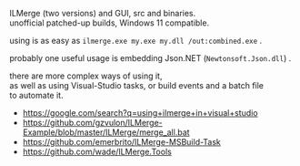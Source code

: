 ILMerge (two versions) and GUI, src and binaries.  
unofficial patched-up builds, Windows 11 compatible.  

using is as easy as `ilmerge.exe my.exe my.dll /out:combined.exe` .  

probably one useful usage is embedding Json.NET (`Newtonsoft.Json.dll`) .  

there are more complex ways of using it,  
as well as using Visual-Studio tasks, or build events and a batch file  
to automate it.  

- https://google.com/search?q=using+ilmerge+in+visual+studio  
- https://github.com/gzvulon/ILMerge-Example/blob/master/ILMerge/merge_all.bat  
- https://github.com/emerbrito/ILMerge-MSBuild-Task  
- https://github.com/wade/ILMerge.Tools  

